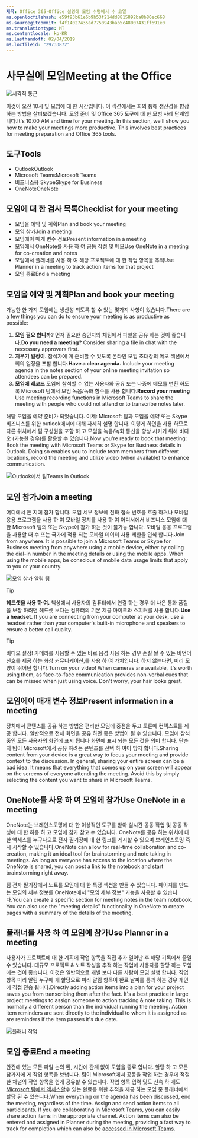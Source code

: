 ```yaml
---
제목: Office 365-Office 설명에 모임 수명에서 수 요일
ms.openlocfilehash: e59f93b61e6b9b53f214dd8815892ba8b80ec668
ms.sourcegitcommit: f4f14027435ad7750943bab5c48007431ff691e0
ms.translationtype: MT
ms.contentlocale: ko-KR
ms.lasthandoff: 02/04/2019
ms.locfileid: "29733872"
---
```

# <a name="meeting-at-the-office"></a><span data-ttu-id="ce077-102">사무실에 모임</span><span class="sxs-lookup"><span data-stu-id="ce077-102">Meeting at the Office</span></span>

![시각적 통근](media/ditl_meeting.png)

<span data-ttu-id="ce077-p101">이것이 오전 10시 및 모임에 대 한 시간입니다. 이 섹션에서는 회의 통해 생산성을 향상 하는 방법을 살펴보겠습니다.  모임 준비 및 Office 365 도구에 대 한 모범 사례 단계입니다.</span><span class="sxs-lookup"><span data-stu-id="ce077-p101">It's 10:00 AM and time for your meeting. In this section, we'll show you how to make your meetings more productive.  This involves best practices for meeting preparation and Office 365 tools.</span></span>  

## <a name="tools"></a><span data-ttu-id="ce077-107">도구</span><span class="sxs-lookup"><span data-stu-id="ce077-107">Tools</span></span>
- <span data-ttu-id="ce077-108">Outlook</span><span class="sxs-lookup"><span data-stu-id="ce077-108">Outlook</span></span>
- <span data-ttu-id="ce077-109">Microsoft Teams</span><span class="sxs-lookup"><span data-stu-id="ce077-109">Microsoft Teams</span></span>
- <span data-ttu-id="ce077-110">비즈니스용 Skype</span><span class="sxs-lookup"><span data-stu-id="ce077-110">Skype for Business</span></span>
- <span data-ttu-id="ce077-111">OneNote</span><span class="sxs-lookup"><span data-stu-id="ce077-111">OneNote</span></span>

## <a name="checklist-for-your-meeting"></a><span data-ttu-id="ce077-112">모임에 대 한 검사 목록</span><span class="sxs-lookup"><span data-stu-id="ce077-112">Checklist for your meeting</span></span>
- <span data-ttu-id="ce077-113">모임을 예약 및 계획</span><span class="sxs-lookup"><span data-stu-id="ce077-113">Plan and book your meeting</span></span>
- <span data-ttu-id="ce077-114">모임 참가</span><span class="sxs-lookup"><span data-stu-id="ce077-114">Join a meeting</span></span>
- <span data-ttu-id="ce077-115">모임에이 매개 변수 정보</span><span class="sxs-lookup"><span data-stu-id="ce077-115">Present information in a meeting</span></span>
- <span data-ttu-id="ce077-116">모임에서 OneNote를 사용 하 여 공동 작성 및 메모</span><span class="sxs-lookup"><span data-stu-id="ce077-116">Use OneNote in a meeting for co-creation and notes</span></span>
- <span data-ttu-id="ce077-117">모임에서 플래너를 사용 하 여 해당 프로젝트에 대 한 작업 항목을 추적</span><span class="sxs-lookup"><span data-stu-id="ce077-117">Use Planner in a meeting to track action items for that project</span></span>
- <span data-ttu-id="ce077-118">모임 종료</span><span class="sxs-lookup"><span data-stu-id="ce077-118">End a meeting</span></span>
 
## <a name="plan-and-book-your-meeting"></a><span data-ttu-id="ce077-119">모임을 예약 및 계획</span><span class="sxs-lookup"><span data-stu-id="ce077-119">Plan and book your meeting</span></span>
<span data-ttu-id="ce077-120">가능한 한 가지 모임에는 생산성 되도록 할 수 있는 몇가지 사항이 있습니다.</span><span class="sxs-lookup"><span data-stu-id="ce077-120">There are a few things you can do to ensure your meeting is as productive as possible:</span></span>

1. <span data-ttu-id="ce077-p102">**모임 필요 합니까?** 먼저 필요한 승인자와 채팅에서 파일을 공유 하는 것이 좋습니다.</span><span class="sxs-lookup"><span data-stu-id="ce077-p102">**Do you need a meeting?** Consider sharing a file in chat with the necessary approvers first.</span></span>  
1. <span data-ttu-id="ce077-p103">**지우기 일정이.**  참석자에 게 준비할 수 있도록 온라인 모임 초대장의 메모 섹션에서 회의 일정을 포함 합니다.</span><span class="sxs-lookup"><span data-stu-id="ce077-p103">**Have a clear agenda.**  Include your meeting agenda in the notes section of your online meeting invitation so attendees can be prepared.</span></span>
1. <span data-ttu-id="ce077-125">**모임에 레코드**  모임에 참석할 수 없는 사용자와 공유 또는 나중에 메모를 변환 하도록 Microsoft 팀에서 모임 녹음/녹화 함수를 사용 합니다.</span><span class="sxs-lookup"><span data-stu-id="ce077-125">**Record your meeting**  Use meeting recording functions in Microsoft Teams to share the meeting with people who could not attend or to transcribe notes later.</span></span>  

<span data-ttu-id="ce077-p104">해당 모임을 예약 준비가 되었습니다. 이제: Microsoft 팀과 모임을 예약 또는 Skype 비즈니스를 위한 outlook에서에 대해 자세히 설명 합니다. 이렇게 하면을 사용 하므로 다른 위치에서 팀 구성원을 포함 하 고 모임을 녹음/녹화 통신을 향상 시키기 위해 비디오 (가능한 경우)를 활용할 수 있습니다.</span><span class="sxs-lookup"><span data-stu-id="ce077-p104">Now you're ready to book that meeting:  Book the meeting with Microsoft Teams or Skype for Business details in Outlook. Doing so enables you to include team members from different locations, record the meeting and utilize video (when available) to enhance communication.</span></span> 

![<span data-ttu-id="ce077-128">Outlook에서 팀</span><span class="sxs-lookup"><span data-stu-id="ce077-128">Teams in Outlook</span></span> ](media/ditl_teamsoutlook.png)

## <a name="join-a-meeting"></a><span data-ttu-id="ce077-129">모임 참가</span><span class="sxs-lookup"><span data-stu-id="ce077-129">Join a meeting</span></span>
<span data-ttu-id="ce077-p105">어디에서 든 지에 참가 합니다. 모임 세부 정보에 전화 접속 번호를 호출 하거나 모바일 응용 프로그램을 사용 하 여 모바일 장치를 사용 하 여 어디서에서 비즈니스 모임에 대 한 Microsoft 팀의 또는 Skype에 참가 하는 것이 불가능 합니다. 모바일 응용 프로그램을 사용할 때 수 또는 국가에 적용 되는 모바일 데이터 사용 제한을 인식 합니다.</span><span class="sxs-lookup"><span data-stu-id="ce077-p105">Join from anywhere. It is possible to join a Microsoft Teams or Skype for Business meeting from anywhere using a mobile device, either by calling the dial-in number in the meeting details or using the mobile apps. When using the mobile apps, be conscious of mobile data usage limits that apply to you or your country.</span></span>

![모임 참가 알림 팀](media/ditl_teamsjoin.png)

> [!TIP]
> <span data-ttu-id="ce077-p106">**헤드셋을 사용 하 여.** 책상에서 사용자의 컴퓨터에서 연결 하는 경우 더 나은 통화 품질을 보장 하려면 헤드셋 보다는 컴퓨터의 기본 제공 마이크와 스피커를 사용 합니다.</span><span class="sxs-lookup"><span data-stu-id="ce077-p106">**Use a headset.** If you are connecting from your computer at your desk, use a headset rather than your computer's built-in microphone and speakers to ensure a better call quality.</span></span>

> [!TIP]
> <span data-ttu-id="ce077-p107">비디오 설정! 카메라를 사용할 수 있는 바로 음성 사용 하는 경우 손실 될 수 있는 비언어 신호를 제공 하는 화상 커뮤니케이션,를 사용 하 여 가치입니다. 하지 않는다면, 머리 모양이 뛰어난 합니다.</span><span class="sxs-lookup"><span data-stu-id="ce077-p107">Turn on your video! When cameras are available, it's worth using them, as face-to-face communication provides non-verbal cues that can be missed when just using voice. Don't worry, your hair looks great.</span></span> 

## <a name="present-information-in-a-meeting"></a><span data-ttu-id="ce077-139">모임에이 매개 변수 정보</span><span class="sxs-lookup"><span data-stu-id="ce077-139">Present information in a meeting</span></span>
<span data-ttu-id="ce077-p108">장치에서 콘텐츠를 공유 하는 방법은 편리한 모임에 중점을 두고 토론에 컨텍스트를 제공 합니다. 일반적으로 전체 화면을 공유 하면 좋은 방법이 될 수 있습니다. 모임에 참석 중인 모든 사용자의 화면에 표시 됩니다 화면에 표시 되는 모든 것을 의미 합니다. 단순히 팀이 Microsoft에서 공유 하려는 콘텐츠를 선택 하 여이 방지 합니다.</span><span class="sxs-lookup"><span data-stu-id="ce077-p108">Sharing content from your device is a great way to focus your meeting and provide context to the discussion. In general, sharing your entire screen can be a bad idea. It means that everything that comes up on your screen will appear on the screens of everyone attending the meeting. Avoid this by simply selecting the content you want to share in Microsoft Teams.</span></span> 

## <a name="use-onenote-in-a-meeting"></a><span data-ttu-id="ce077-144">OneNote를 사용 하 여 모임에 참가</span><span class="sxs-lookup"><span data-stu-id="ce077-144">Use OneNote in a meeting</span></span>
<span data-ttu-id="ce077-p109">OneNote는 브레인스토밍에 대 한 이상적인 도구를 받아 실시간 공동 작업 및 공동 작성에 대 한 허용 하 고 모임에 참가 참고 수 있습니다. OneNote를 공유 하는 위치에 대 한 액세스를 누구나으로 전자 필기장에 대 한 링크를 게시할 수 있으며 브레인스토밍 즉시 시작할 수 있습니다.</span><span class="sxs-lookup"><span data-stu-id="ce077-p109">OneNote can allow for real-time collaboration and co-creation, making it an ideal tool for brainstorming and note taking in meetings. As long as everyone has access to the location where the OneNote is shared, you can post a link to the notebook and start brainstorming right away.</span></span>

<span data-ttu-id="ce077-p110">팀 전자 필기장에서 노트를 모임에 대 한 특정 섹션을 만들 수 있습니다. 페이지를 만드는 모임의 세부 정보를 OneNote에서 "모임 세부 정보" 기능을 사용할 수 있습니다.</span><span class="sxs-lookup"><span data-stu-id="ce077-p110">You can create a specific section for meeting notes in the team notebook. You can also use the "meeting details" functionality in OneNote to create pages with a summary of the details of the meeting.</span></span>

## <a name="use-planner-in-a-meeting"></a><span data-ttu-id="ce077-149">플래너를 사용 하 여 모임에 참가</span><span class="sxs-lookup"><span data-stu-id="ce077-149">Use Planner in a meeting</span></span>
<span data-ttu-id="ce077-p111">사용자가 프로젝트에 대 한 계획에 작업 항목을 직접 추가 일어난 후 해당 기록에서 줄일 수 있습니다. 대규모 프로젝트 & 노트 작성을 추적 하는 작업에 사용자를 할당 하는 모임에는 것이 좋습니다. 이것은 일반적으로 개별 보다 다른 사람이 모임 실행 합니다. 작업 항목 미리 알림 누구에 게 할당으로 미리 알림 항목이 완료 날짜를 통과 하는 경우 개인에 직접 전송 됩니다.</span><span class="sxs-lookup"><span data-stu-id="ce077-p111">Directly adding action items into a plan for your project saves you from transcribing them after the fact. It's a best practice in large project meetings to assign someone to action tracking & note taking. This is normally a different person than the individual running the meeting. Action item reminders are sent directly to the individual to whom it is assigned as are reminders if the item passes it's due date.</span></span> 

![플래너 작업](media/ditl_task.png)

## <a name="end-a-meeting"></a><span data-ttu-id="ce077-155">모임 종료</span><span class="sxs-lookup"><span data-stu-id="ce077-155">End a meeting</span></span>
<span data-ttu-id="ce077-p112">안건에 있는 모든 파일 논의 된, 시간에 관계 없이 모임을 종료 합니다. 할당 하 고 모든 참가자에 게 작업 항목을 보냅니다. 팀이 Microsoft에서 공동을 작업 하는 경우에 적절 한 채널의 작업 항목을 쉽게 공유할 수 있습니다. 작업 항목 입력 및도 신속 하 게도 [Microsoft 팀에서 액세스할](https://support.office.com/en-us/article/use-planner-in-microsoft-teams-62798a9f-e8f7-4722-a700-27dd28a06ee0)수 있는 완료를 위한 추적을 제공 하는 모임 중 플래너에서 할당 된 수 있습니다.</span><span class="sxs-lookup"><span data-stu-id="ce077-p112">When everything on the agenda has been discussed, end the meeting, regardless of the time. Assign and send action items to all participants. If you are collaborating in Microsoft Teams, you can easily share action items in the appropriate channel. Action items can also be entered and assigned in Planner during the meeting, providing a fast way to track for completion which can also be [accessed in Microsoft Teams](https://support.office.com/en-us/article/use-planner-in-microsoft-teams-62798a9f-e8f7-4722-a700-27dd28a06ee0).</span></span> 